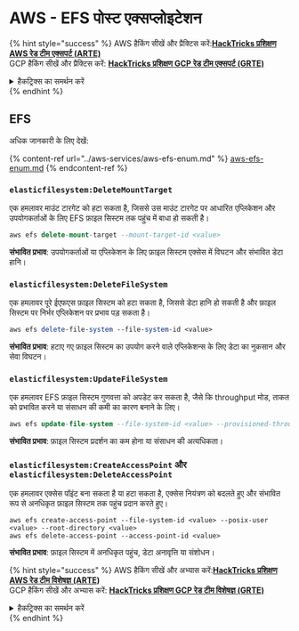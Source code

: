 # AWS - EFS पोस्ट एक्सप्लोइटेशन

{% hint style="success" %}
AWS हैकिंग सीखें और प्रैक्टिस करें:<img src="/.gitbook/assets/image.png" alt="" data-size="line">[**HackTricks प्रशिक्षण AWS रेड टीम एक्सपर्ट (ARTE)**](https://training.hacktricks.xyz/courses/arte)<img src="/.gitbook/assets/image.png" alt="" data-size="line">\
GCP हैकिंग सीखें और प्रैक्टिस करें: <img src="/.gitbook/assets/image (2).png" alt="" data-size="line">[**HackTricks प्रशिक्षण GCP रेड टीम एक्सपर्ट (GRTE)**<img src="/.gitbook/assets/image (2).png" alt="" data-size="line">](https://training.hacktricks.xyz/courses/grte)

<details>

<summary>हैकट्रिक्स का समर्थन करें</summary>

* [**सदस्यता योजनाएं**](https://github.com/sponsors/carlospolop) की जाँच करें!
* **शामिल हों** 💬 [**डिस्कॉर्ड समूह**](https://discord.gg/hRep4RUj7f) या [**टेलीग्राम समूह**](https://t.me/peass) या हमें **ट्विटर** 🐦 [**@hacktricks\_live**](https://twitter.com/hacktricks\_live)** पर फॉलो** करें।
* **हैकिंग ट्रिक्स साझा करें, हैकट्रिक्स** [**HackTricks**](https://github.com/carlospolop/hacktricks) और [**HackTricks Cloud**](https://github.com/carlospolop/hacktricks-cloud) github रेपो में PR जमा करके।

</details>
{% endhint %}

## EFS

अधिक जानकारी के लिए देखें:

{% content-ref url="../aws-services/aws-efs-enum.md" %}
[aws-efs-enum.md](../aws-services/aws-efs-enum.md)
{% endcontent-ref %}

### `elasticfilesystem:DeleteMountTarget`

एक हमलावर माउंट टारगेट को हटा सकता है, जिससे उस माउंट टारगेट पर आधारित एप्लिकेशन और उपयोगकर्ताओं के लिए EFS फ़ाइल सिस्टम तक पहुंच में बाधा हो सकती है।
```sql
aws efs delete-mount-target --mount-target-id <value>
```
**संभावित प्रभाव**: उपयोगकर्ताओं या एप्लिकेशन के लिए फ़ाइल सिस्टम एक्सेस में विघटन और संभावित डेटा हानि।

### `elasticfilesystem:DeleteFileSystem`

एक हमलावर पूरे ईएफएस फ़ाइल सिस्टम को हटा सकता है, जिससे डेटा हानि हो सकती है और फ़ाइल सिस्टम पर निर्भर एप्लिकेशन पर प्रभाव पड़ सकता है।
```perl
aws efs delete-file-system --file-system-id <value>
```
**संभावित प्रभाव**: हटाए गए फ़ाइल सिस्टम का उपयोग करने वाले एप्लिकेशन्स के लिए डेटा का नुकसान और सेवा विघटन।

### `elasticfilesystem:UpdateFileSystem`

एक हमलावर EFS फ़ाइल सिस्टम गुणवत्ता को अपडेट कर सकता है, जैसे कि throughput मोड, ताकत को प्रभावित करने या संसाधन की कमी का कारण बनाने के लिए।
```sql
aws efs update-file-system --file-system-id <value> --provisioned-throughput-in-mibps <value>
```
**संभावित प्रभाव**: फ़ाइल सिस्टम प्रदर्शन का कम होना या संसाधन की अत्यधिकता।

### `elasticfilesystem:CreateAccessPoint` और `elasticfilesystem:DeleteAccessPoint`

एक हमलावर एक्सेस पॉइंट बना सकता है या हटा सकता है, एक्सेस नियंत्रण को बदलते हुए और संभावित रूप से अनधिकृत फ़ाइल सिस्टम तक पहुंच प्रदान करते हुए।
```arduino
aws efs create-access-point --file-system-id <value> --posix-user <value> --root-directory <value>
aws efs delete-access-point --access-point-id <value>
```
**संभावित प्रभाव**: फ़ाइल सिस्टम में अनधिकृत पहुंच, डेटा अनावृत्ति या संशोधन।

{% hint style="success" %}
AWS हैकिंग सीखें और अभ्यास करें:<img src="/.gitbook/assets/image.png" alt="" data-size="line">[**HackTricks प्रशिक्षण AWS रेड टीम विशेषज्ञ (ARTE)**](https://training.hacktricks.xyz/courses/arte)<img src="/.gitbook/assets/image.png" alt="" data-size="line">\
GCP हैकिंग सीखें और अभ्यास करें: <img src="/.gitbook/assets/image (2).png" alt="" data-size="line">[**HackTricks प्रशिक्षण GCP रेड टीम विशेषज्ञ (GRTE)**<img src="/.gitbook/assets/image (2).png" alt="" data-size="line">](https://training.hacktricks.xyz/courses/grte)

<details>

<summary>हैकट्रिक्स का समर्थन करें</summary>

* [**सदस्यता योजनाएं**](https://github.com/sponsors/carlospolop) की जाँच करें!
* **शामिल हों** 💬 [**डिस्कॉर्ड समूह**](https://discord.gg/hRep4RUj7f) या [**टेलीग्राम समूह**](https://t.me/peass) या हमें **ट्विटर** 🐦 [**@hacktricks\_live**](https://twitter.com/hacktricks\_live)** पर फ़ॉलो** करें।
* **हैकिंग ट्रिक्स साझा करें, हैकट्रिक्स** [**HackTricks**](https://github.com/carlospolop/hacktricks) और [**HackTricks Cloud**](https://github.com/carlospolop/hacktricks-cloud) github रेपो में PR जमा करके।

</details>
{% endhint %}
